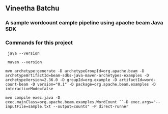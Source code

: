 ## Vineetha Batchu

### A sample wordcount eample pipeline using apache beam Java SDK
### Commands for this project

` java --version`

` maven --version`


`mvn archetype:generate -D archetypeGroupId=org.apache.beam -D archetypeArtifactId=beam-sdks-java-maven-archetypes-examples -D archetypeVersion=2.36.0 -D groupId=org.example -D artifactId=word-count-beam -D version="0.1" -D package=org.apache.beam.examples -D interactiveMode=false`

`mvn compile exec:java -D exec.mainClass=org.apache.beam.examples.WordCount ``-D exec.args="--inputFile=sample.txt --output=counts" -P direct-runner`